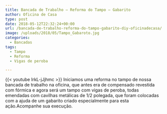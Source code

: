 ```yaml
---
title: Bancada de Trabalho – Reforma do Tampo – Gabarito
author: Oficina de Casa
type: post
date: 2018-05-12T22:32:24+00:00
url: /bancada-de-trabalho-reforma-do-tampo-gabarito-diy-oficinadecasa/
image: /uploads/2018/05/Tampo_Gabaroto.jpg
categories:
  - Bancadas
tags:
  - Tampo
  - Reforma
  - Vigas de peroba

---
```

{{< youtube IrkL-jJjhmc >}}
Iniciamos uma reforma no tampo de nossa bancada de trabalho na oficina, que antes era de compensado revestida com fórmica e agora será um tampo com vigas de peroba, todas emendadas com cavilhas metálicas de 1/2 polegada, que foram colocadas com a ajuda de um gabarito criado especialmente para esta ação.Acompanhe sua execução.
